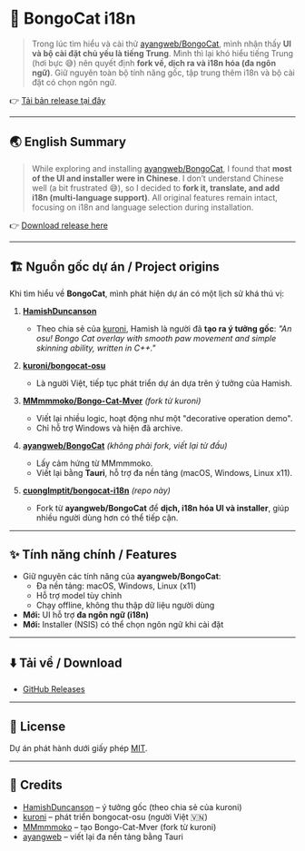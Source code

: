 # 🐾 BongoCat i18n

> Trong lúc tìm hiểu và cài thử [ayangweb/BongoCat](https://github.com/ayangweb/BongoCat), mình nhận thấy **UI và bộ cài đặt chủ yếu là tiếng Trung**.
> Mình thì lại khó hiểu tiếng Trung (hơi bực 😅) nên quyết định **fork về, dịch ra và i18n hóa (đa ngôn ngữ)**.
> Giữ nguyên toàn bộ tính năng gốc, tập trung thêm i18n và bộ cài đặt có chọn ngôn ngữ.

👉 [Tải bản release tại đây](https://github.com/cuonglmptit/bongocat-i18n/releases)

---

## 🌏 English Summary

> While exploring and installing [ayangweb/BongoCat](https://github.com/ayangweb/BongoCat), I found that **most of the UI and installer were in Chinese**.
> I don’t understand Chinese well (a bit frustrated 😅), so I decided to **fork it, translate, and add i18n (multi-language support)**.
> All original features remain intact, focusing on i18n and language selection during installation.

👉 [Download release here](https://github.com/cuonglmptit/bongocat-i18n/releases)

---

## 🏗 Nguồn gốc dự án / Project origins

Khi tìm hiểu về **BongoCat**, mình phát hiện dự án có một lịch sử khá thú vị:

1. **[HamishDuncanson](https://github.com/HamishDuncanson)**

   - Theo chia sẻ của [kuroni](https://github.com/kuroni), Hamish là người đã **tạo ra ý tưởng gốc**:
     _"An osu! Bongo Cat overlay with smooth paw movement and simple skinning ability, written in C++."_

2. **[kuroni/bongocat-osu](https://github.com/kuroni/bongocat-osu)**

   - Là người Việt, tiếp tục phát triển dự án dựa trên ý tưởng của Hamish.

3. **[MMmmmoko/Bongo-Cat-Mver](https://github.com/MMmmmoko/Bongo-Cat-Mver)** _(fork từ kuroni)_

   - Viết lại nhiều logic, hoạt động như một "decorative operation demo".
   - Chỉ hỗ trợ Windows và hiện đã archive.

4. **[ayangweb/BongoCat](https://github.com/ayangweb/BongoCat)** _(không phải fork, viết lại từ đầu)_

   - Lấy cảm hứng từ MMmmmoko.
   - Viết lại bằng **Tauri**, hỗ trợ đa nền tảng (macOS, Windows, Linux x11).

5. **[cuonglmptit/bongocat-i18n](https://github.com/cuonglmptit/bongocat-i18n)** _(repo này)_
   - Fork từ **ayangweb/BongoCat** để **dịch, i18n hóa UI và installer**, giúp nhiều người dùng hơn có thể tiếp cận.

---

## ✨ Tính năng chính / Features

- Giữ nguyên các tính năng của **ayangweb/BongoCat**:
  - Đa nền tảng: macOS, Windows, Linux (x11)
  - Hỗ trợ model tùy chỉnh
  - Chạy offline, không thu thập dữ liệu người dùng
- **Mới:** UI hỗ trợ **đa ngôn ngữ (i18n)**
- **Mới:** Installer (NSIS) có thể chọn ngôn ngữ khi cài đặt

---

## ⬇️ Tải về / Download

- [GitHub Releases](https://github.com/cuonglmptit/bongocat-i18n/releases)

---

## 📜 License

Dự án phát hành dưới giấy phép [MIT](./LICENSE).

---

## 🙏 Credits

- [HamishDuncanson](https://github.com/HamishDuncanson) – ý tưởng gốc (theo chia sẻ của kuroni)
- [kuroni](https://github.com/kuroni) – phát triển bongocat-osu (người Việt 🇻🇳)
- [MMmmmoko](https://github.com/MMmmmoko) – tạo Bongo-Cat-Mver (fork từ kuroni)
- [ayangweb](https://github.com/ayangweb) – viết lại đa nền tảng bằng Tauri
